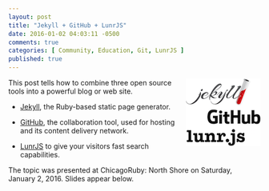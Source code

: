 ```yaml
---
layout: post
title: "Jekyll + GitHub + LunrJS"
date: 2016-01-02 04:03:11 -0500
comments: true
categories: [ Community, Education, Git, LunrJS ]
published: true
---
```


<img style="margin-left:20px" src="/images/jekyll_github_lunrjs.png" align="right">

This post tells how to combine three open source tools into a powerful blog or web site.

* [Jekyll](http://jekyllrb.com), the Ruby-based static page generator. 

* [GitHub](http://github.com), the collaboration tool, used for hosting and its content delivery network. 

* [LunrJS](http://lunrjs.com) to give your visitors fast search capabilities.

The topic was presented at ChicagoRuby: North Shore on Saturday, January 2, 2016. Slides appear below.

<!--more-->

<script async class="speakerdeck-embed" data-id="cf126feed58e434e97e359b608fed2ca" data-ratio="1.77777777777778" src="//speakerdeck.com/assets/embed.js"></script>

